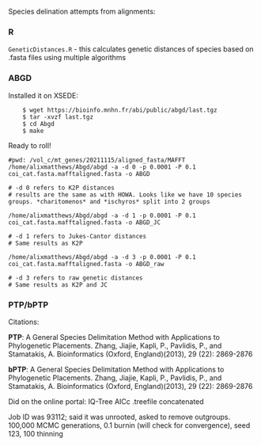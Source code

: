 Species delination attempts from alignments:

### R

```GeneticDistances.R``` - this calculates genetic distances of species based on .fasta files using multiple algorithms



### ABGD

Installed it on XSEDE: 
```
	$ wget https://bioinfo.mnhn.fr/abi/public/abgd/last.tgz
	$ tar -xvzf last.tgz
	$ cd Abgd 
	$ make
```

Ready to roll!


```
#pwd: /vol_c/mt_genes/20211115/aligned_fasta/MAFFT
/home/alixmatthews/Abgd/abgd -a -d 0 -p 0.0001 -P 0.1 coi_cat.fasta.mafftaligned.fasta -o ABGD

# -d 0 refers to K2P distances
# results are the same as with HOWA. Looks like we have 10 species groups. *charitomenos* and *ischyros* split into 2 groups 

```

```
/home/alixmatthews/Abgd/abgd -a -d 1 -p 0.0001 -P 0.1 coi_cat.fasta.mafftaligned.fasta -o ABGD_JC

# -d 1 refers to Jukes-Cantor distances
# Same results as K2P
```

```
/home/alixmatthews/Abgd/abgd -a -d 3 -p 0.0001 -P 0.1 coi_cat.fasta.mafftaligned.fasta -o ABGD_raw

# -d 3 refers to raw genetic distances
# Same results as K2P and JC
```

### PTP/bPTP

Citations:

**PTP**:
A General Species Delimitation Method with Applications to Phylogenetic Placements. Zhang, Jiajie, Kapli, P., Pavlidis, P., and Stamatakis, A. Bioinformatics (Oxford, England)(2013), 29 (22): 2869-2876

**bPTP**:
A General Species Delimitation Method with Applications to Phylogenetic Placements. Zhang, Jiajie, Kapli, P., Pavlidis, P., and Stamatakis, A. Bioinformatics (Oxford, England)(2013), 29 (22): 2869-2876

Did on the online portal:
IQ-Tree AICc .treefile concatenated

Job ID was 93112; said it was unrooted, asked to remove outgroups. 100,000 MCMC generations, 0.1 burnin (will check for convergence), seed 123, 100 thinning







